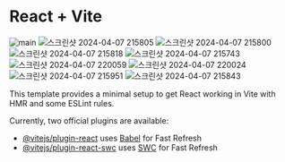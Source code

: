# React + Vite

![main](https://github.com/SunilPark1129/sp-aboutme/assets/106734133/ed023139-77ba-4b57-91c5-decbe3d269a9)
![스크린샷 2024-04-07 215805](https://github.com/SunilPark1129/sp-aboutme/assets/106734133/543e62f7-dbf9-49ad-87f5-3b81841af5e2)
![스크린샷 2024-04-07 215800](https://github.com/SunilPark1129/sp-aboutme/assets/106734133/aa872eae-d1f8-4151-b3c0-f6105a2b2f16)
![스크린샷 2024-04-07 215818](https://github.com/SunilPark1129/sp-aboutme/assets/106734133/eb5df763-22a3-43a3-aa53-fe35e974ff55)
![스크린샷 2024-04-07 215743](https://github.com/SunilPark1129/sp-aboutme/assets/106734133/10c6e9af-4071-4d63-a3ec-dd675aa4f224)
![스크린샷 2024-04-07 220059](https://github.com/SunilPark1129/sp-aboutme/assets/106734133/888d598e-4415-4c84-9de5-81784fe41679)
![스크린샷 2024-04-07 220024](https://github.com/SunilPark1129/sp-aboutme/assets/106734133/267b4fd5-cc16-4e15-a95e-9344152e3fb1)
![스크린샷 2024-04-07 215951](https://github.com/SunilPark1129/sp-aboutme/assets/106734133/3e614555-c7dd-4a03-8395-4f37054b4235)
![스크린샷 2024-04-07 215843](https://github.com/SunilPark1129/sp-aboutme/assets/106734133/11e71320-d21e-4001-8fbb-9ed72c0c6dd0)



This template provides a minimal setup to get React working in Vite with HMR and some ESLint rules.

Currently, two official plugins are available:

- [@vitejs/plugin-react](https://github.com/vitejs/vite-plugin-react/blob/main/packages/plugin-react/README.md) uses [Babel](https://babeljs.io/) for Fast Refresh
- [@vitejs/plugin-react-swc](https://github.com/vitejs/vite-plugin-react-swc) uses [SWC](https://swc.rs/) for Fast Refresh
